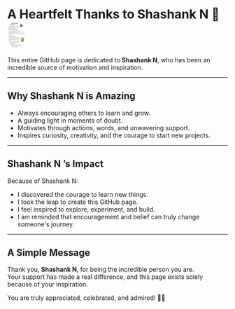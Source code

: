 # A Heartfelt Thanks to Shashank N 🌟 <img src="shashank.png" alt="Shashank N" width="40" style="vertical-align:middle; border-radius:50%;" />

This entire GitHub page is dedicated to **Shashank N**, who has been an incredible source of motivation and inspiration.  

---

## Why Shashank N is Amazing

- Always encouraging others to learn and grow.
- A guiding light in moments of doubt.
- Motivates through actions, words, and unwavering support.
- Inspires curiosity, creativity, and the courage to start new projects.

---

## Shashank N ’s Impact

Because of Shashank N:

- I discovered the courage to learn new things.
- I took the leap to create this GitHub page.
- I feel inspired to explore, experiment, and build.
- I am reminded that encouragement and belief can truly change someone's journey.

---

## A Simple Message

Thank you, **Shashank N**, for being the incredible person you are.  
Your support has made a real difference, and this page exists solely because of your inspiration.  

You are truly appreciated, celebrated, and admired! 🙏💛
